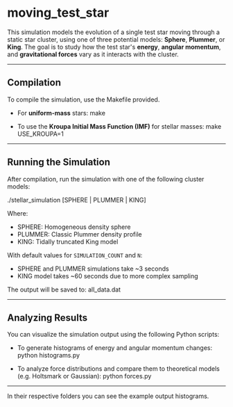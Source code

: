 # moving_test_star

This simulation models the evolution of a single test star moving through a static star cluster, using one of three potential models: **Sphere**, **Plummer**, or **King**. The goal is to study how the test star's **energy**, **angular momentum**, and **gravitational forces** vary as it interacts with the cluster.

---

## Compilation

To compile the simulation, use the Makefile provided.

- For **uniform-mass** stars:
  make

- To use the **Kroupa Initial Mass Function (IMF)** for stellar masses:
  make USE_KROUPA=1

---

## Running the Simulation

After compilation, run the simulation with one of the following cluster models:

  ./stellar_simulation [SPHERE | PLUMMER | KING]

Where:
- SPHERE: Homogeneous density sphere
- PLUMMER: Classic Plummer density profile
- KING: Tidally truncated King model

With default values for `SIMULATION_COUNT` and `N`:
- SPHERE and PLUMMER simulations take ~3 seconds
- KING model takes ~60 seconds due to more complex sampling

The output will be saved to:
  all_data.dat

---

## Analyzing Results

You can visualize the simulation output using the following Python scripts:

- To generate histograms of energy and angular momentum changes:
  python histograms.py

- To analyze force distributions and compare them to theoretical models (e.g. Holtsmark or Gaussian):
  python forces.py

---

In their respective folders you can see the example output histograms.
